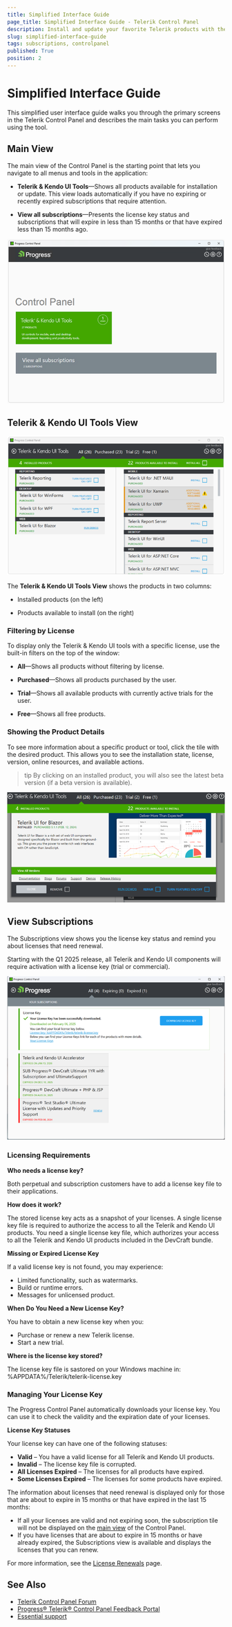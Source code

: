 ```yaml
---
title: Simplified Interface Guide
page_title: Simplified Interface Guide - Telerik Control Panel
description: Install and update your favorite Telerik products with the Telerik Control Panel.
slug: simplified-interface-guide
tags: subscriptions, controlpanel
published: True
position: 2
---
```


# Simplified Interface Guide

This simplified user interface guide walks you through the primary screens in the Telerik Control Panel and describes the main tasks you can perform using the tool.

## Main View

The main view of the Control Panel is the starting point that lets you navigate to all menus and tools in the application:

* **Telerik & Kendo UI Tools**—Shows all products available for installation or update. This view loads automatically if you have no expiring or recently expired subscriptions that require attention.

* **View all subscriptions**—Presents the license key status and subscriptions that will expire in less than 15 months or that have expired less than 15 months ago.

![Subscriptions Telerik Control Panel](images/subscriptions-telerik-control-panel.png)

## Telerik & Kendo UI Tools View

![DevCraft View Telerik Control Panel](images/devcraft-ultimate-view-telerik-control-panel.png)

The **Telerik & Kendo UI Tools View** shows the products in two columns:

* Installed products (on the left) 

* Products available to install (on the right)

### Filtering by License

To display only the Telerik & Kendo UI tools with a specific license, use the built-in filters on the top of the window:

* **All**—Shows all products without filtering by license.

* **Purchased**—Shows all products purchased by the user.

* **Trial**—Shows all available products with currently active trials for the user.

* **Free**—Shows all free products.

### Showing the Product Details

To see more information about a specific product or tool, click the tile with the desired product. This allows you to see the installation state, license, version, online resources, and available actions.

>tip By clicking on an installed product, you will also see the latest beta version (if a beta version is available).

![Product Details Telerik Control Panel](images/product-details-telerik-control-panel.png)

## View Subscriptions

The Subscriptions view shows you the license key status and remind you about licenses that need renewal.

Starting with the Q1 2025 release, all Telerik and Kendo UI components will require activation with a license key (trial or commercial).

![Subscriptions View Telerik Control Panel](images/subscriptions-license-key-valid.png)

### Licensing Requirements
**Who needs a license key?**

Both perpetual and subscription customers have to add a license key file to their applications.

**How does it work?**

The stored license key acts as a snapshot of your licenses. A single license key file is required to authorize the access to all the Telerik and Kendo UI products.
You need a single license key file, which authorizes your access to all the Telerik and Kendo UI products included in the DevCraft bundle.

**Missing or Expired License Key**

If a valid license key is not found, you may experience:

* Limited functionality, such as watermarks.
* Build or runtime errors.
* Messages for unlicensed product.

**When Do You Need a New License Key?**

You have to obtain a new license key when you:

* Purchase or renew a new Telerik license.
* Start a new trial.

**Where is the license key stored?**

The license key file is sastored on your Windows machine in: %APPDATA%/Telerik/telerik-license.key

### Managing Your License Key
The Progress Control Panel automatically downloads your license key. You can use it to check the validity and the expiration date of your licenses.

**License Key Statuses**

Your license key can have one of the following statuses:

* **Valid** – You have a valid license for all Telerik and Kendo UI products.
* **Invalid** – The license key file is corrupted.
* **All Licenses Expired** – The licenses for all products have expired.
* **Some Licenses Expired** – The licenses for some products have expired.

The information about licenses that need renewal is displayed only for those that are about to expire in 15 months or that have expired in the last 15 months:

* If all your licenses are valid and not expiring soon, the subscription tile will not be displayed on the [main view](#welcome-screen-and-main-view) of the Control Panel.
* If you have licenses that are about to expire in 15 months or have already expired, the Subscriptions view is available and displays the licenses that you can renew.

For more information, see the [License Renewals](https://www.telerik.com/purchase/license-renewals) page.

## See Also

* [Telerik Control Panel Forum](https://www.telerik.com/forums/telerik-control-panel)
* [Progress® Telerik® Control Panel Feedback Portal](https://feedback.telerik.com/controlpanel) 
* [Essential support](http://www.telerik.com/support) 

